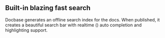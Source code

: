 ## Built-in blazing fast search

Docbase generates an offline search index for the docs. When published, it creates a beautiful search bar with realtime () auto completion and highlighting support.
